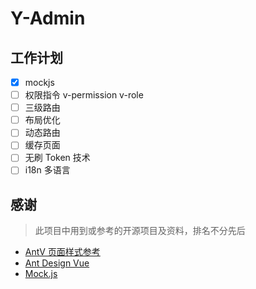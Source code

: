 # Y-Admin

## 工作计划

- [x] mockjs
- [ ] 权限指令 v-permission v-role
- [ ] 三级路由
- [ ] 布局优化
- [ ] 动态路由
- [ ] 缓存页面
- [ ] 无刷 Token 技术
- [ ] i18n 多语言

## 感谢

> 此项目中用到或参考的开源项目及资料，排名不分先后

- [AntV 页面样式参考](https://insight.antv.antgroup.com/#/home)
- [Ant Design Vue](https://antdv.com/)
- [Mock.js](http://mockjs.com/)
